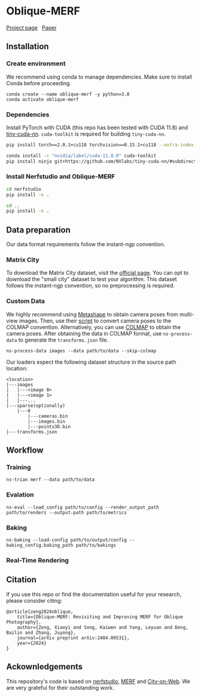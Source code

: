 # Oblique-MERF

[Project page](https://ustc3dv.github.io/Oblique-MERF/)&nbsp;  [Paper](https://arxiv.org/abs/2404.09531) 

## Installation

### Create environment

We recommend using conda to manage dependencies. Make sure to install Conda before proceeding.

```shell
conda create --name oblique-merf -y python=3.8
conda activate oblique-merf
```

### Dependencies

Install PyTorch with CUDA (this repo has been tested with CUDA 11.8) and [tiny-cuda-nn](https://github.com/NVlabs/tiny-cuda-nn).
`cuda-toolkit` is required for building `tiny-cuda-nn`.

```bash
pip install torch==2.0.1+cu118 torchvision==0.15.1+cu118 --extra-index-url https://download.pytorch.org/whl/cu118

conda install -c "nvidia/label/cuda-11.8.0" cuda-toolkit
pip install ninja git+https://github.com/NVlabs/tiny-cuda-nn/#subdirectory=bindings/torch
```

### Install Nerfstudio and Oblique-MERF

```bash
cd nerfstudio
pip install -e .

cd ..
pip install -e .
```

## Data preparation

Our data format requirements follow the instant-ngp convention.

### Matrix City

To download the Matrix City dataset, visit the [official page](https://city-super.github.io/matrixcity/). You can opt to download the "small city"  dataset to test your algorithm. This dataset follows the instant-ngp convention, so no preprocessing is required.

### Custom Data

We highly recommend using [Metashape](https://www.agisoft.com/) to obtain camera poses from multi-view images. Then, use their [script](https://github.com/agisoft-llc/metashape-scripts/blob/master/src/export_for_gaussian_splatting.py) to convert camera poses to the COLMAP convention. Alternatively, you can use [COLMAP](https://github.com/colmap/colmap) to obtain the camera poses. After obtaining the data in COLMAP format, use `ns-process-data` to generate the `transforms.json` file.

```
ns-process-data images --data path/to/data --skip-colmap 
```

Our  loaders expect the following dataset structure in the source path location:

```
<location>
|---images
|   |---<image 0>
|   |---<image 1>
|   |---...
|---sparse(optionally)
    |---0
        |---cameras.bin
        |---images.bin
        |---points3D.bin
|---transforms.json
```

## Workflow

### Training

```
ns-trian merf --data path/to/data
```

### Evalation

```
ns-eval --load_config path/to/config --render_output_path path/to/renders --output-path path/to/metrics
```

### Baking 

```
ns-baking --load-config path/to/output/config --baking_config.baking_path path/to/bakings
```

### Real-Time Rendering 


## Citation

If you use this repo or find the documentation useful for your research, please consider citing:

```
@article{zeng2024oblique,
    title={Oblique-MERF: Revisiting and Improving MERF for Oblique Photography},
    author={Zeng, Xiaoyi and Song, Kaiwen and Yang, Leyuan and Deng, Bailin and Zhang, Juyong},
    journal={arXiv preprint arXiv:2404.09531},
    year={2024}
}

```

## Ackownledgements

This repository's code is based on [nerfstudio](https://github.com/nerfstudio-project/nerfstudio), [MERF](https://github.com/google-research/google-research/tree/master/merf) and [City-on-Web](https://github.com/USTC3DV/MERFStudio/tree/main). We are very grateful for their outstanding work.